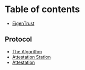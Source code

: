 # Table of contents

* [EigenTrust](README.md)

## Protocol

* [The Algorithm](protocol/algorithm.md)
* [Attestation Station](protocol/attestation_station.md)
* [Attestation](protocol/attestations.md)
